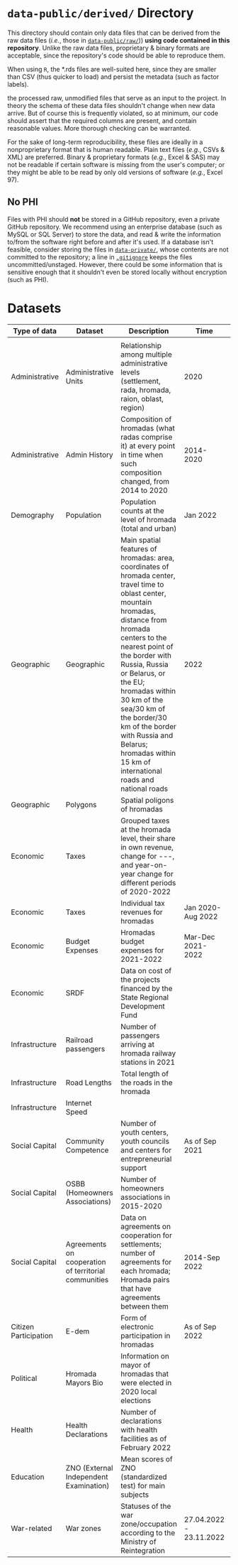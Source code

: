 # `data-public/derived/` Directory

This directory should contain only data files that can be derived from the raw data files (*i.e.*, those in [`data-public/raw/`](../../data-public/raw/))) **using code contained in this repository**. Unlike the raw data files, proprietary & binary formats are acceptable, since the repository's code should be able to reproduce them.

When using `R`, the \*.rds files are well-suited here, since they are smaller than CSV (thus quicker to load) and persist the metadata (such as factor labels).

the processed raw, unmodified files that serve as an input to the project. In theory the schema of these data files shouldn't change when new data arrive. But of course this is frequently violated, so at minimum, our code should assert that the required columns are present, and contain reasonable values. More thorough checking can be warranted.

For the sake of long-term reproducibility, these files are ideally in a nonproprietary format that is human readable. Plain text files (*e.g.*, CSVs & XML) are preferred. Binary & proprietary formats (*e.g.*, Excel & SAS) may not be readable if certain software is missing from the user's computer; or they might be able to be read by only old versions of software (*e.g.*, Excel 97).

## No PHI

Files with PHI should **not** be stored in a GitHub repository, even a private GitHub repository. We recommend using an enterprise database (such as MySQL or SQL Server) to store the data, and read & write the information to/from the software right before and after it's used. If a database isn't feasible, consider storing the files in [`data-private/`](../../data-private/), whose contents are not committed to the repository; a line in [`.gitignore`](../../.gitignore) keeps the files uncommitted/unstaged. However, there could be some information that is sensitive enough that it shouldn't even be stored locally without encryption (such as PHI).

# Datasets

| Type of data | Dataset | Description | Time | File name | Script | Source |
|---|---|--------------------|---|---|---|---|
|<img width=200/>|<img width=200/>|<img width=700/>|<img width=200/>|<img width=200/>|<img width=200/>|<img width=200/>|
| Administrative        | Administrative Units | Relationship among multiple administrative levels (settlement, rada, hromada, raion, oblast, region) | 2020 | ua-admin-map-2020.csv | `./manipulation/ellis-ua-admin.R` | Old and new State classifier of objects of the administrative and territorial system of Ukraine  |
| Administrative        | Admin History                          | Composition of hromadas (what radas comprise it) at every point in time when such composition changed, from 2014 to 2020 | 2014-2020 | time-rada.csv | `./manipulation/ellis-rada-hromada.R`| |
| Demography            | Population | Population counts at the level of hromada (total and urban) | Jan 2022                | ua-pop-2022.csv | `./manipulation/ellis-demography.R` | State Statistics Service of Ukraine |
| Geographic            | Geographic                             | Main spatial features of hromadas: area, coordinates of hromada center, travel time to oblast center, mountain hromadas, distance from hromada centers to the nearest point of the border with Russia, Russia or Belarus, or the EU; hromadas within 30 km of the sea/30 km of the border/30 km of the border with Russia and Belarus; hromadas within 15 km of international roads and national roads | 2022  |geography.csv  | `./manipulation/ellis-geography.R`| |
| Geographic            | Polygons                               | Spatial poligons of hromadas|  | terhromad_fin.geojson |   |   |
| Economic              | Taxes                                  | Grouped taxes at the hromada level, their share in own revenue, change for ---, and year-on-year change for different periods of 2020-2022 | | hromada_budget\_<br>2020_2022.csv | ./manipulation/ellis-budget.R | OpenBudget |
| Economic              | Taxes                                  | Individual tax revenues for hromadas |  Jan 2020-Aug 2022 | hromada_budget_2020_2022<br>\_taxes.xlsx | ./manipulation/ellis-budget-2020-2022.R | OpenBudget  |
| Economic              | Budget Expenses | Hromadas budget expenses for 2021-2022 | Mar-Dec 2021-2022       | hromada_expenses<br>\_2021_2022.xlsx | ellis-expenses-2020-2022.R | OpenBudget |
| Economic              | SRDF | Data on cost of the projects financed by the State Regional Development Fund |                         | dfrr_hromadas.csv | ./manipulation/ellis-dfrr.R | Request to Ministry of Regional Development |
| Infrastructure        | Railroad passengers                    | Number of passengers arriving at hromada railway stations in 2021 |                         | passengers.csv | ./manipulation/ellis-uz.R | |
| Infrastructure        | Road Lengths | Total length of the roads in the hromada | | roads-lengths.csv | ./manipulation/ellis-osm.R | |
| Infrastructure        | Internet Speed | | | internet-speed.csv | ./manipulation/ellis-internet_speed.R | |
| Social Capital        | Community Competence | Number of youth centers, youth councils and centers for entrepreneurial support | As of Sep 2021          | community-competence-hromada.csv | ./manipulation/ellis-community-competence.R | Scrapped from sites: youthcouncil.com.ua; youthcenters.net.ua; business.diia.gov.ua/business-map |
| Social Capital        | OSBB (Homeowners Associations)         | Number of homeowners associations in 2015-2020 |                         | osbb-hromada.csv | ./manipulation/ellis-osbb.R | |
| Social Capital        | Agreements on cooperation of territorial communities        | Data on agreements on cooperation for settlements; number of agreements for each hromada; Hromada pairs that have agreements between them | 2014-Sep 2022 | partnerships-all-settlements.csv <br> partnerships-hromadas.csv <br> partnerships-hromadas-network.csv | ./manipulation/ellis-partnerships.R | https://data.gov.ua/dataset/912c1ea4-38ea-4648-8306-59fc1df8b51b |
| Citizen Participation | E-dem | Form of electronic participation in hromadas | As of Sep 2022 | edem-data.csv | ./manipulation/ellis-edem.R | Scrapped from e-dem.ua |
| Political             | Hromada Mayors Bio | Information on mayor of hromadas that were elected in 2020 local elections | | | ./manipulation/ellis-mayors.R | |
| Health                | Health Declarations                    | Number of declarations with health facilities as of February 2022 |                         | declarations-hromada.csv | ./manipulation/ellis-health.R | |
| Education             | ZNO (External Independent Examination) | Mean scores of ZNO (standardized test) for main subjects |                         | zno-2022-aggragated.csv | ./manipulation/ellis-zno.R | |
| War-related           | War zones                              | Statuses of the war zone/occupation according to the Ministry of Reintegration | 27.04.2022 - 23.11.2022 | minregion-war-status.csv | ./manipulation/ellis-war-status.R | Ministry of Reintegration |
